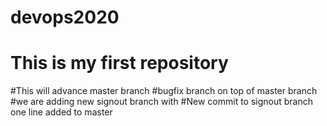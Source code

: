 # devops2020
# This is my first repository
#This will advance master branch
#bugfix branch on top of master branch
#we are adding new signout branch with #New commit to signout branch
one line added to master
